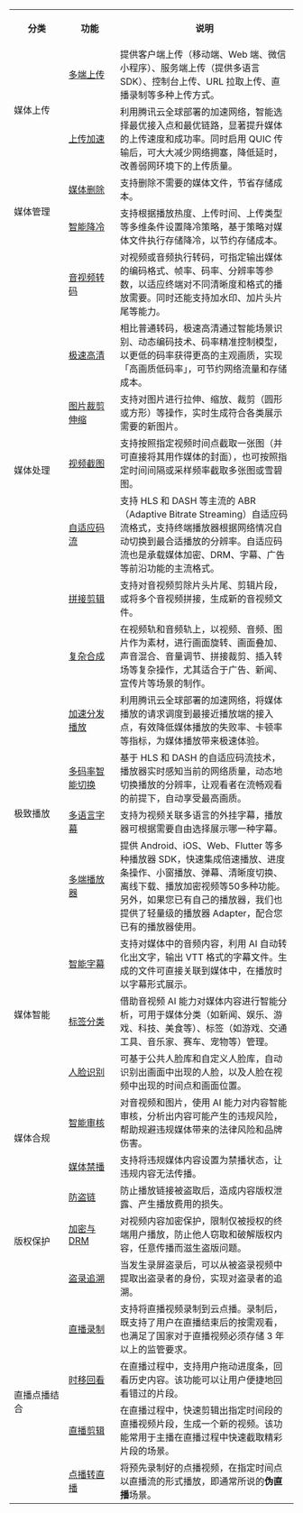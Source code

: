 <melo-data data-src="{}" data-version="2.1.0"></melo-data><table ><colgroup><col  width="111px"><col  width="100px"><col  width="361px"></colgroup>
<tbody>
<tr>
<th   colspan="1" rowspan="1" align="" valign=""><p>分类</p></td>
 <th   colspan="1" rowspan="1" align="" valign=""><p>功能</p></td>
 <th   colspan="1" rowspan="1" align="" valign=""><p>说明</p></td>
 </tr>
<tr  ><td colspan="1" rowspan="2" >媒体上传</td>
<td><a data-sheets-hyperlink="{&quot;hyperlinkType&quot;:null}" href="https://cloud.tencent.com/document/product/266/78288" data-sheet-href="https://cloud.tencent.com/document/product/266/78288" title="" >多端上传</a></td>
<td>提供客户端上传（移动端、Web 端、微信小程序）、服务端上传（提供多语言 SDK）、控制台上传、URL 拉取上传、直播录制等多种上传方式。</td>
</tr>

<tr  ><td><a data-sheets-hyperlink="{&quot;hyperlinkType&quot;:null}" href="https://cloud.tencent.com/document/product/266/78038" data-sheet-href="https://cloud.tencent.com/document/product/266/78038" title="" >上传加速</a></td>
<td>利用腾讯云全球部署的加速网络，智能选择最优接入点和最优链路，显著提升媒体的上传速度和成功率。同时启用 QUIC 传输后，可大大减少网络拥塞，降低延时，改善弱网环境下的上传质量。</td>
</tr>

<tr  ><td colspan="1" rowspan="2" >媒体管理</td>
<td><a data-sheets-hyperlink="{&quot;hyperlinkType&quot;:null}" href="https://cloud.tencent.com/document/product/266/78313" data-sheet-href="https://cloud.tencent.com/document/product/266/78313" title="" >媒体删除</a></td>
<td>支持删除不需要的媒体文件，节省存储成本。</td>
</tr>

<tr  ><td><a data-sheets-hyperlink="{&quot;hyperlinkType&quot;:null}" href="https://cloud.tencent.com/document/product/266/78314" data-sheet-href="https://cloud.tencent.com/document/product/266/78314" title="" >智能降冷</a></td>
<td>支持根据播放热度、上传时间、上传类型等多维条件设置降冷策略，基于策略对媒体文件执行存储降冷，以节约存储成本。</td>
</tr>

<tr  ><td colspan="1" rowspan="7" >媒体处理</td>
<td><a data-sheets-hyperlink="{&quot;hyperlinkType&quot;:null}" href="https://cloud.tencent.com/document/product/266/78289" data-sheet-href="https://cloud.tencent.com/document/product/266/78289" title="" >音视频转码</a></td>
<td>对视频或音频执行转码，可指定输出媒体的编码格式、帧率、码率、分辨率等参数，以适应终端对不同清晰度和格式的播放需要。同时还能支持加水印、加片头片尾等能力。</td>
</tr>

<tr  ><td><a data-sheets-hyperlink="{&quot;hyperlinkType&quot;:null}" href="https://cloud.tencent.com/document/product/266/78315" data-sheet-href="https://cloud.tencent.com/document/product/266/78315" title="" >极速高清</a></td>
<td>相比普通转码，极速高清通过智能场景识别、动态编码技术、码率精准控制模型，以更低的码率获得更高的主观画质，实现「高画质低码率」，可节约网络流量和存储成本。</td>
</tr>

<tr  ><td><a data-sheets-hyperlink="{&quot;hyperlinkType&quot;:null}" href="https://cloud.tencent.com/document/product/266/78290" data-sheet-href="https://cloud.tencent.com/document/product/266/78290" title="" >图片裁剪伸缩</a></td>
<td>支持对图片进行拉伸、缩放、裁剪（圆形或方形）等操作，实时生成符合各类展示需要的新图片。</td>
</tr>

<tr  ><td><a data-sheets-hyperlink="{&quot;hyperlinkType&quot;:null}" href="https://cloud.tencent.com/document/product/266/78291" data-sheet-href="https://cloud.tencent.com/document/product/266/78291" title="" >视频截图</a></td>
<td>支持按照指定视频时间点截取一张图（并可直接将其用作媒体的封面），也可按照指定时间间隔或采样频率截取多张图或雪碧图。</td>
</tr>

<tr  ><td><a data-sheets-hyperlink="{&quot;hyperlinkType&quot;:null}" href="https://cloud.tencent.com/document/product/266/78292" data-sheet-href="https://cloud.tencent.com/document/product/266/78292" title="" >自适应码流</a></td>
<td>支持 HLS 和 DASH 等主流的 ABR（Adaptive Bitrate Streaming）自适应码流格式，支持终端播放器根据网络情况自动切换到最合适播放的分辨率。自适应码流也是承载媒体加密、DRM、字幕、广告等前沿功能的主流格式。</td>
</tr>

<tr  ><td><a data-sheets-hyperlink="{&quot;hyperlinkType&quot;:null}" href="https://cloud.tencent.com/document/product/266/78293" data-sheet-href="https://cloud.tencent.com/document/product/266/78293" title="" >拼接剪辑</a></td>
<td>支持对音视频剪除片头片尾、剪辑片段，或将多个音视频拼接，生成新的音视频文件。</td>
</tr>

<tr  ><td><a data-sheets-hyperlink="{&quot;hyperlinkType&quot;:null}" href="https://cloud.tencent.com/document/product/266/78294" data-sheet-href="https://cloud.tencent.com/document/product/266/78294" title="" >复杂合成</a></td>
<td>在视频轨和音频轨上，以视频、音频、图片作为素材，进行画面旋转、画面叠加、声音混合、音量调节、拼接裁剪、插入转场等复杂操作，尤其适合于广告、新闻、宣传片等场景的制作。</td>
</tr>

<tr  ><td colspan="1" rowspan="4" >极致播放</td>
<td><a data-sheets-hyperlink="{&quot;hyperlinkType&quot;:null}" href="https://cloud.tencent.com/document/product/266/78295" data-sheet-href="https://cloud.tencent.com/document/product/266/78295" title="" >加速分发播放</a></td>
<td>利用腾讯云全球部署的加速网络，将媒体播放的请求调度到最接近播放端的接入点，有效降低媒体播放的失败率、卡顿率等指标，为媒体播放带来极速体验。</td>
</tr>

<tr  ><td><a data-sheets-hyperlink="{&quot;hyperlinkType&quot;:null}" href="https://cloud.tencent.com/document/product/266/78296" data-sheet-href="https://cloud.tencent.com/document/product/266/78296" title="" >多码率智能切换</a></td>
<td>基于 HLS 和 DASH 的自适应码流技术，播放器实时感知当前的网络质量，动态地切换播放的分辨率，让观看者在流畅观看的前提下，自动享受最高画质。</td>
</tr>

<tr  ><td><a data-sheets-hyperlink="{&quot;hyperlinkType&quot;:null}" href="https://cloud.tencent.com/document/product/266/78297" data-sheet-href="https://cloud.tencent.com/document/product/266/78297" title="" >多语言字幕</a></td>
<td>支持为视频关联多语言的外挂字幕，播放器可根据需要自由选择展示哪一种字幕。</td>
</tr>

<tr  ><td><a data-sheets-hyperlink="{&quot;hyperlinkType&quot;:null}" href="https://cloud.tencent.com/document/product/266/78298" data-sheet-href="https://cloud.tencent.com/document/product/266/78298" title="" >多端播放器</a></td>
<td>提供 Android、iOS、Web、Flutter 等多种播放器 SDK，快速集成倍速播放、进度条操作、小窗播放、弹幕、清晰度切换、离线下载、播放加密视频等50多种功能。另外，如果您已有自己的播放器，我们也提供了轻量级的播放器 Adapter，配合您已有的播放器使用。</td>
</tr>

<tr  ><td colspan="1" rowspan="3" >媒体智能</td>
<td><a data-sheets-hyperlink="{&quot;hyperlinkType&quot;:null}" href="https://cloud.tencent.com/document/product/266/78301" data-sheet-href="https://cloud.tencent.com/document/product/266/78301" title="" >智能字幕</a></td>
<td>支持对媒体中的音频内容，利用 AI 自动转化出文字，输出 VTT 格式的字幕文件。生成的文件可直接关联到媒体中，在播放时以字幕形式展示。</td>
</tr>

<tr  ><td><a data-sheets-hyperlink="{&quot;hyperlinkType&quot;:null}" href="https://cloud.tencent.com/document/product/266/78302" data-sheet-href="https://cloud.tencent.com/document/product/266/78302" title="" >标签分类</a></td>
<td>借助音视频 AI 能力对媒体内容进行智能分析，可用于媒体分类（如新闻、娱乐、游戏、科技、美食等）、标签（如游戏、交通工具、音乐家、赛车、宠物等）管理。</td>
</tr>

<tr  ><td><a data-sheets-hyperlink="{&quot;hyperlinkType&quot;:null}" href="https://cloud.tencent.com/document/product/266/78303" data-sheet-href="https://cloud.tencent.com/document/product/266/78303" title="" >人脸识别</a></td>
<td>可基于公共人脸库和自定义人脸库，自动识别出画面中出现的人脸，以及人脸在视频中出现的时间点和画面位置。</td>
</tr>

<tr  ><td colspan="1" rowspan="2" >媒体合规</td>
<td><a data-sheets-hyperlink="{&quot;hyperlinkType&quot;:null}" href="https://cloud.tencent.com/document/product/266/78304" data-sheet-href="https://cloud.tencent.com/document/product/266/78304" title="" >智能审核</a></td>
<td>对音视频和图片，使用 AI 能力对内容智能审核，分析出内容可能产生的违规风险，帮助规避违规媒体带来的法律风险和品牌伤害。</td>
</tr>

<tr  ><td><a data-sheets-hyperlink="{&quot;hyperlinkType&quot;:null}" href="https://cloud.tencent.com/document/product/266/78305" data-sheet-href="https://cloud.tencent.com/document/product/266/78305" title="" >媒体禁播</a></td>
<td>支持将违规媒体内容设置为禁播状态，让违规内容无法传播。</td>
</tr>

<tr  ><td colspan="1" rowspan="3" >版权保护</td>
<td><a data-sheets-hyperlink="{&quot;hyperlinkType&quot;:null}" href="https://cloud.tencent.com/document/product/266/78306" data-sheet-href="https://cloud.tencent.com/document/product/266/78306" title="" >防盗链</a></td>
<td>防止播放链接被盗取后，造成内容版权泄露、产生播放费用的损失。</td>
</tr>

<tr  ><td><a data-sheets-hyperlink="{&quot;hyperlinkType&quot;:null}" href="https://cloud.tencent.com/document/product/266/78307" data-sheet-href="https://cloud.tencent.com/document/product/266/78307" title="" >加密与 DRM</a></td>
<td>对视频内容加密保护，限制仅被授权的终端用户播放，防止他人窃取和破解版权内容，任意传播而滋生盗版问题。</td>
</tr>

<tr  ><td><a data-sheets-hyperlink="{&quot;hyperlinkType&quot;:null}" href="https://cloud.tencent.com/document/product/266/78308" data-sheet-href="https://cloud.tencent.com/document/product/266/78308" title="" >盗录追溯</a></td>
<td>当发生录屏盗录后，可以从被盗录视频中提取出盗录者的身份，实现对盗录者的追溯。</td>
</tr>

<tr  ><td colspan="1" rowspan="4" >直播点播结合</td>
<td><a data-sheets-hyperlink="{&quot;hyperlinkType&quot;:null}" href="https://cloud.tencent.com/document/product/266/78309" data-sheet-href="https://cloud.tencent.com/document/product/266/78309" title="" >直播录制</a></td>
<td>支持将直播视频录制到云点播。录制后，既支持了用户在直播结束后的按需观看，也满足了国家对于直播视频必须存储 3 年以上的监管要求。</td>
</tr>

<tr  ><td><a data-sheets-hyperlink="{&quot;hyperlinkType&quot;:null}" href="https://cloud.tencent.com/document/product/266/78310" data-sheet-href="https://cloud.tencent.com/document/product/266/78310" title="" >时移回看</a></td>
<td>在直播过程中，支持用户拖动进度条，回看历史内容。该功能可以让用户便捷地回看错过的片段。</td>
</tr>

<tr  ><td><a data-sheets-hyperlink="{&quot;hyperlinkType&quot;:null}" href="https://cloud.tencent.com/document/product/266/78311" data-sheet-href="https://cloud.tencent.com/document/product/266/78311" title="" >直播剪辑</a></td>
<td>在直播过程中，快速剪辑出指定时间段的直播视频片段，生成一个新的视频。该功能常用于主播在直播过程中快速截取精彩片段的场景。</td>
</tr>

<tr  ><td><a data-sheets-hyperlink="{&quot;hyperlinkType&quot;:null}" href="https://cloud.tencent.com/document/product/266/78312" data-sheet-href="https://cloud.tencent.com/document/product/266/78312" title="" >点播转直播</a></td>
<td>将预先录制好的点播视频，在指定时间点以直播流的形式播放，即通常所说的<b>伪直播</b>场景。</td>
</tr>

</tbody>
</table>

 

